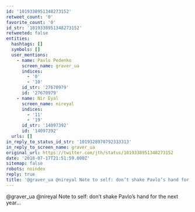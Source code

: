 ```yaml
---
id: '1019338951348273152'
retweet_count: '0'
favorite_count: '0'
id_str: '1019338951348273152'
retweeted: false
entities:
  hashtags: []
  symbols: []
  user_mentions:
    - name: Pavlo Pedenko
      screen_name: graver_ua
      indices:
        - '0'
        - '10'
      id_str: '27670979'
      id: '27670979'
    - name: Nir Eyal
      screen_name: nireyal
      indices:
        - '11'
        - '19'
      id_str: '14097392'
      id: '14097392'
  urls: []
in_reply_to_status_id_str: '1019328970792333313'
in_reply_to_screen_name: graver_ua
original_url: https://twitter.com/jth/status/1019338951348273152
date: '2018-07-17T21:51:59.000Z'
sitemap: false
robots: noindex
reply: true
title: '@graver_ua @nireyal Note to self: don’t shake Pavlo’s hand for the next year…'
---
```


@graver_ua @nireyal Note to self: don’t shake Pavlo’s hand for the next year…